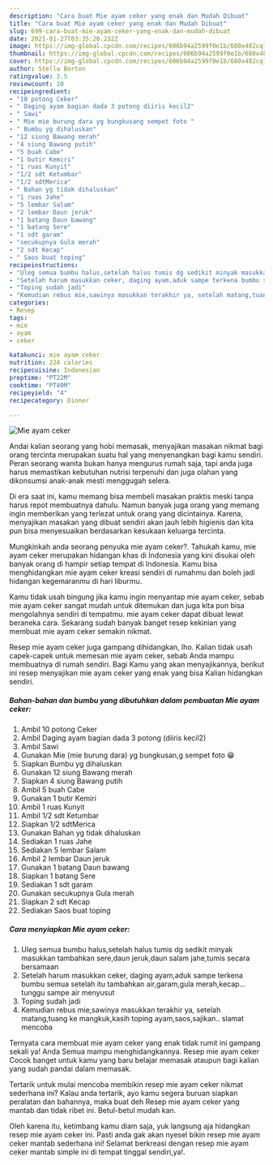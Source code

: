 ```yaml
---
description: "Cara buat Mie ayam ceker yang enak dan Mudah Dibuat"
title: "Cara buat Mie ayam ceker yang enak dan Mudah Dibuat"
slug: 699-cara-buat-mie-ayam-ceker-yang-enak-dan-mudah-dibuat
date: 2021-01-27T03:35:20.232Z
image: https://img-global.cpcdn.com/recipes/606b94a2599f0e1b/680x482cq70/mie-ayam-ceker-foto-resep-utama.jpg
thumbnail: https://img-global.cpcdn.com/recipes/606b94a2599f0e1b/680x482cq70/mie-ayam-ceker-foto-resep-utama.jpg
cover: https://img-global.cpcdn.com/recipes/606b94a2599f0e1b/680x482cq70/mie-ayam-ceker-foto-resep-utama.jpg
author: Stella Barton
ratingvalue: 3.5
reviewcount: 10
recipeingredient:
- "10 potong Ceker"
- " Daging ayam bagian dada 3 potong diiris kecil2"
- " Sawi"
- " Mie mie burung dara yg bungkusang sempet foto "
- " Bumbu yg dihaluskan"
- "12 siung Bawang merah"
- "4 siung Bawang putih"
- "5 buah Cabe"
- "1 butir Kemiri"
- "1 ruas Kunyit"
- "1/2 sdt Ketumbar"
- "1/2 sdtMerica"
- " Bahan yg tidak dihaluskan"
- "1 ruas Jahe"
- "5 lembar Salam"
- "2 lembar Daun jeruk"
- "1 batang Daun bawang"
- "1 batang Sere"
- "1 sdt garam"
- "secukupnya Gula merah"
- "2 sdt Kecap"
- " Saos buat toping"
recipeinstructions:
- "Uleg semua bumbu halus,setelah halus tumis dg sedikit minyak masukkan tambahkan sere,daun jeruk,daun salam jahe,tumis secara bersamaan"
- "Setelah harum masukkan ceker, daging ayam,aduk sampe terkena bumbu semua setelah itu tambahkan air,garam,gula merah,kecap... tunggu sampe air menyusut"
- "Toping sudah jadi"
- "Kemudian rebus mie,sawinya masukkan terakhir ya, setelah matang,tuang ke mangkuk,kasih toping ayam,saos,sajikan.. slamat mencoba"
categories:
- Resep
tags:
- mie
- ayam
- ceker

katakunci: mie ayam ceker 
nutrition: 224 calories
recipecuisine: Indonesian
preptime: "PT22M"
cooktime: "PT40M"
recipeyield: "4"
recipecategory: Dinner

---
```



![Mie ayam ceker](https://img-global.cpcdn.com/recipes/606b94a2599f0e1b/680x482cq70/mie-ayam-ceker-foto-resep-utama.jpg)

Andai kalian seorang yang hobi memasak, menyajikan masakan nikmat bagi orang tercinta merupakan suatu hal yang menyenangkan bagi kamu sendiri. Peran seorang  wanita bukan hanya mengurus rumah saja, tapi anda juga harus memastikan kebutuhan nutrisi terpenuhi dan juga olahan yang dikonsumsi anak-anak mesti menggugah selera.

Di era  saat ini, kamu memang bisa membeli masakan praktis meski tanpa harus repot membuatnya dahulu. Namun banyak juga orang yang memang ingin memberikan yang terlezat untuk orang yang dicintainya. Karena, menyajikan masakan yang dibuat sendiri akan jauh lebih higienis dan kita pun bisa menyesuaikan berdasarkan kesukaan keluarga tercinta. 



Mungkinkah anda seorang penyuka mie ayam ceker?. Tahukah kamu, mie ayam ceker merupakan hidangan khas di Indonesia yang kini disukai oleh banyak orang di hampir setiap tempat di Indonesia. Kamu bisa menghidangkan mie ayam ceker kreasi sendiri di rumahmu dan boleh jadi hidangan kegemaranmu di hari liburmu.

Kamu tidak usah bingung jika kamu ingin menyantap mie ayam ceker, sebab mie ayam ceker sangat mudah untuk ditemukan dan juga kita pun bisa mengolahnya sendiri di tempatmu. mie ayam ceker dapat dibuat lewat beraneka cara. Sekarang sudah banyak banget resep kekinian yang membuat mie ayam ceker semakin nikmat.

Resep mie ayam ceker juga gampang dihidangkan, lho. Kalian tidak usah capek-capek untuk memesan mie ayam ceker, sebab Anda mampu membuatnya di rumah sendiri. Bagi Kamu yang akan menyajikannya, berikut ini resep menyajikan mie ayam ceker yang enak yang bisa Kalian hidangkan sendiri.

<!--inarticleads1-->

##### Bahan-bahan dan bumbu yang dibutuhkan dalam pembuatan Mie ayam ceker:

1. Ambil 10 potong Ceker
1. Ambil  Daging ayam bagian dada 3 potong (diiris kecil2)
1. Ambil  Sawi
1. Gunakan  Mie (mie burung dara) yg bungkusan,g sempet foto 😁
1. Siapkan  Bumbu yg dihaluskan
1. Gunakan 12 siung Bawang merah
1. Siapkan 4 siung Bawang putih
1. Ambil 5 buah Cabe
1. Gunakan 1 butir Kemiri
1. Ambil 1 ruas Kunyit
1. Ambil 1/2 sdt Ketumbar
1. Siapkan 1/2 sdtMerica
1. Gunakan  Bahan yg tidak dihaluskan
1. Sediakan 1 ruas Jahe
1. Sediakan 5 lembar Salam
1. Ambil 2 lembar Daun jeruk
1. Gunakan 1 batang Daun bawang
1. Siapkan 1 batang Sere
1. Sediakan 1 sdt garam
1. Gunakan secukupnya Gula merah
1. Siapkan 2 sdt Kecap
1. Sediakan  Saos buat toping




<!--inarticleads2-->

##### Cara menyiapkan Mie ayam ceker:

1. Uleg semua bumbu halus,setelah halus tumis dg sedikit minyak masukkan tambahkan sere,daun jeruk,daun salam jahe,tumis secara bersamaan
1. Setelah harum masukkan ceker, daging ayam,aduk sampe terkena bumbu semua setelah itu tambahkan air,garam,gula merah,kecap... tunggu sampe air menyusut
1. Toping sudah jadi
1. Kemudian rebus mie,sawinya masukkan terakhir ya, setelah matang,tuang ke mangkuk,kasih toping ayam,saos,sajikan.. slamat mencoba




Ternyata cara membuat mie ayam ceker yang enak tidak rumit ini gampang sekali ya! Anda Semua mampu menghidangkannya. Resep mie ayam ceker Cocok banget untuk kamu yang baru belajar memasak ataupun bagi kalian yang sudah pandai dalam memasak.

Tertarik untuk mulai mencoba membikin resep mie ayam ceker nikmat sederhana ini? Kalau anda tertarik, ayo kamu segera buruan siapkan peralatan dan bahannya, maka buat deh Resep mie ayam ceker yang mantab dan tidak ribet ini. Betul-betul mudah kan. 

Oleh karena itu, ketimbang kamu diam saja, yuk langsung aja hidangkan resep mie ayam ceker ini. Pasti anda gak akan nyesel bikin resep mie ayam ceker mantab sederhana ini! Selamat berkreasi dengan resep mie ayam ceker mantab simple ini di tempat tinggal sendiri,ya!.

